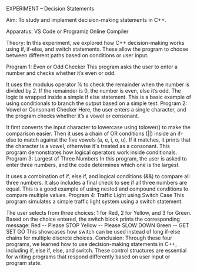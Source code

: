 EXPERIMENT – Decision Statements

Aim: To study and implement decision-making statements in C++.

Apparatus: VS Code or Programiz Online Compiler

Theory:
In this experiment, we explored how C++ decision-making works using if, if-else, and switch statements. These allow the program to choose between different paths based on conditions or user input.

Program 1: Even or Odd Checker
This program asks the user to enter a number and checks whether it’s even or odd.

It uses the modulus operator % to check the remainder when the number is divided by 2.
If the remainder is 0, the number is even, else it’s odd.
The logic is wrapped inside a simple if else statement. This is a basic example of using conditionals to branch the output based on a simple test.
Program 2: Vowel or Consonant Checker
Here, the user enters a single character, and the program checks whether it’s a vowel or consonant.

It first converts the input character to lowercase using tolower() to make the comparison easier.
Then it uses a chain of OR conditions (||) inside an if-else to match against the five vowels (a, e, i, o, u).
If it matches, it prints that the character is a vowel, otherwise it's treated as a consonant. This program demonstrates how logical operators work inside conditionals.
Program 3: Largest of Three Numbers
In this program, the user is asked to enter three numbers, and the code determines which one is the largest.

It uses a combination of if, else if, and logical conditions (&&) to compare all three numbers.
It also includes a final check to see if all three numbers are equal.
This is a good example of using nested and compound conditions to compare multiple values.
Program 4: Traffic Light using Switch Case
This program simulates a simple traffic light system using a switch statement.

The user selects from three choices: 1 for Red, 2 for Yellow, and 3 for Green.
Based on the choice entered, the switch block prints the corresponding message:
Red -- Please STOP
Yellow -- Please SLOW DOWN
Green -- GET SET GO
This showcases how switch can be used instead of long if-else chains for multiple discrete choices.
Conclusion:
Through these four programs, we learned how to use decision-making statements in C++, including if, else if, else, and switch. These control structures are essential for writing programs that respond differently based on user input or program state.

